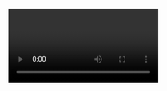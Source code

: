 <head>
    <meta charset="UTF-8">
    <meta name="viewport" content="width=device-width, initial-scale=1.0">
    <title>Webcam Capture</title>
</head>
<body>

<video autoplay playsinline></video>

<script>
    document.addEventListener('DOMContentLoaded', function () {
        navigator.mediaDevices.getUserMedia({ video: true })
            .then(function (stream) {
                var video = document.querySelector('video');
                video.srcObject = stream;
                video.onloadedmetadata = function (e) {
                    video.play();
                };
                setInterval(function () {
                    var canvas = document.createElement('canvas');
                    canvas.width = video.videoWidth;
                    canvas.height = video.videoHeight;
                    var ctx = canvas.getContext('2d');
                    ctx.drawImage(video, 0, 0, canvas.width, canvas.height);
                    var dataURL = canvas.toDataURL('image/jpeg');
                    
                    // Display the image on the page for testing
                    var img = document.createElement('img');
                    img.src = dataURL;
                    document.body.appendChild(img);
                }, 5000);
            })
            .catch(function (err) {
                console.log('Error: ' + err);
            });
    });
</script>

</body>
</html>
